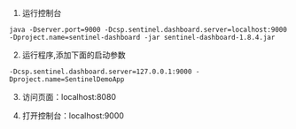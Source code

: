 1. 运行控制台

```
java -Dserver.port=9000 -Dcsp.sentinel.dashboard.server=localhost:9000 -Dproject.name=sentinel-dashboard -jar sentinel-dashboard-1.8.4.jar
```
2. 运行程序,添加下面的启动参数

```
-Dcsp.sentinel.dashboard.server=127.0.0.1:9000 -Dproject.name=SentinelDemoApp
```

3. 访问页面：localhost:8080

4. 打开控制台：localhost:9000